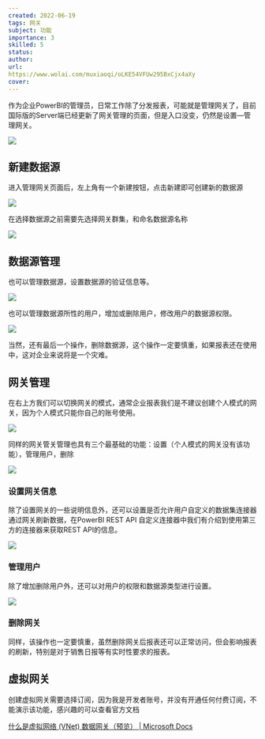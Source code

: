 ```yaml
---
created: 2022-06-19
tags: 网关
subject: 功能
importance: 3
skilled: 5
status:
author:
url:
https://www.wolai.com/muxiaoqi/oLKE54VFUw295BxCjx4aXy
cover: 
---
```


作为企业PowerBI的管理员，日常工作除了分发报表，可能就是管理网关了，目前国际版的Server端已经更新了网关管理的页面，但是入口没变，仍然是设置—管理网关。

![](https://s2.loli.net/2022/06/21/Fz8tPhxCpY5dSiO.png)

## 新建数据源

进入管理网关页面后，左上角有一个新建按钮，点击新建即可创建新的数据源

![](https://s2.loli.net/2022/06/21/85NSqa1s23QUG9t.png)


在选择数据源之前需要先选择网关群集，和命名数据源名称

![](https://s2.loli.net/2022/06/21/85NSqa1s23QUG9t.png)

## 数据源管理

也可以管理数据源，设置数据源的验证信息等。

![](https://s2.loli.net/2022/06/21/xfei7aIkOPlAVX3.png)


也可以管理数据源所性的用户，增加或删除用户，修改用户的数据源权限。

![](https://s2.loli.net/2022/06/21/iwQGZJYnLsebVpH.png)


当然，还有最后一个操作，删除数据源，这个操作一定要慎重，如果报表还在使用中，这对企业来说将是一个灾难。

## 网关管理

在右上方我们可以切换网关的模式，通常企业报表我们是不建议创建个人模式的网关，因为个人模式只能你自己的账号使用。

![](https://s2.loli.net/2022/06/21/iwQGZJYnLsebVpH.png)

同样的网关管关管理也具有三个最基础的功能：设置（个人模式的网关没有该功能），管理用户，删除

![](https://s2.loli.net/2022/06/21/y9HhjFBCOmSA4i5.png)


### 设置网关信息

除了设置网关的一些说明信息外，还可以设置是否允许用户自定义的数据集连接器通过网关刷新数据，在PowerBI REST API 自定义连接器中我们有介绍到使用第三方的连接器来获取REST API的信息。

![](https://s2.loli.net/2022/06/21/INokKQrzfYXct9m.png)


### 管理用户

除了增加删除用户外，还可以对用户的权限和数据源类型进行设置。

![](https://s2.loli.net/2022/06/21/INokKQrzfYXct9m.png)

### 删除网关

同样，该操作也一定要慎重，虽然删除网关后报表还可以正常访问，但会影响报表的刷新，特别是对于销售日报等有实时性要求的报表。

## 虚拟网关

创建虚拟网关需要选择订阅，因为我是开发者账号，并没有开通任何付费订阅，不能演示该功能，感兴趣的可以查看官方文档

[什么是虚拟网络 (VNet) 数据网关（预览） | Microsoft Docs](https://docs.microsoft.com/zh-cn/data-integration/vnet/overview)